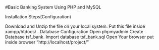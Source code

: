 #Basic Banking System Using PHP and MySQL




Installation Steps(Configuration)

Download and Unzip the file on your local system.
Put this file inside xampp/htdocs/ .
Database Configuration Open phpmyadmin Create Database tsf_bank. Import database tsf_bank.sql Open Your browser put inside browser “http://localhost/project/”

